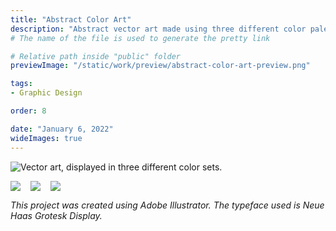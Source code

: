 ```yaml
---
title: "Abstract Color Art"
description: "Abstract vector art made using three different color palettes."
# The name of the file is used to generate the pretty link

# Relative path inside "public" folder
previewImage: "/static/work/preview/abstract-color-art-preview.png"

tags:
- Graphic Design

order: 8

date: "January 6, 2022"
wideImages: true
---
```


![Vector art, displayed in three different color sets.](/static/work/abstract-color-art/Chen_Brendan_Color_2.png)

<div class="collapseOnMobile" style="
  width: 100%; display: flex; flex-direction: row; align-items: flex-start; gap: 16px
">
  <img src="/static/work/abstract-color-art/Chen_Brendan_Color_Showcase_1.png">
  <img src="/static/work/abstract-color-art/Chen_Brendan_Color_Showcase_2.png">
  <img src="/static/work/abstract-color-art/Chen_Brendan_Color_Showcase_3.png">
</div>

*This project was created using Adobe Illustrator. The typeface used is Neue Haas Grotesk Display.*